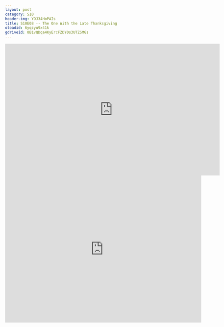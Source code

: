 ```yaml
---
layout: post 
category: S10 
header-img: YOJ34HoPAIs 
title: S10E08 -- The One With the Late Thanksgiving 
oloadid: 6yqzyu9x41k 
gdriveid: 0B1vQDqa4KyErcFZDY0s3UTZSMGs 
--- 
```

<!--more--> 
<iframe src='https://openload.co/embed/6yqzyu9x41k/' width='700' height='430' frameborder='0' scrolling='no' allowfullscreen='allowfullscreen'></iframe> 
<iframe src='https://drive.google.com/file/d/0B1vQDqa4KyErcFZDY0s3UTZSMGs/preview' width='640' height='480' frameborder='0' scrolling='no' allowfullscreen='allowfullscreen'></iframe> 
